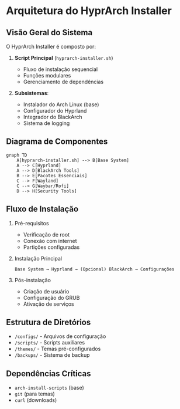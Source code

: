 # Arquitetura do HyprArch Installer

## Visão Geral do Sistema
O HyprArch Installer é composto por:

1. **Script Principal** (`hyprarch-installer.sh`)
   - Fluxo de instalação sequencial
   - Funções modulares
   - Gerenciamento de dependências

2. **Subsistemas**:
   - Instalador do Arch Linux (base)
   - Configurador do Hyprland
   - Integrador do BlackArch
   - Sistema de logging

## Diagrama de Componentes
```mermaid
graph TD
    A[hyprarch-installer.sh] --> B[Base System]
    A --> C[Hyprland]
    A --> D[BlackArch Tools]
    B --> E[Pacotes Essenciais]
    C --> F[Wayland]
    C --> G[Waybar/Rofi]
    D --> H[Security Tools]
```

## Fluxo de Instalação
1. Pré-requisitos
   - Verificação de root
   - Conexão com internet
   - Partições configuradas

2. Instalação Principal
   ```text
   Base System → Hyprland → (Opcional) BlackArch → Configurações
   ```

3. Pós-instalação
   - Criação de usuário
   - Configuração do GRUB
   - Ativação de serviços

## Estrutura de Diretórios
- `/configs/` - Arquivos de configuração
- `/scripts/` - Scripts auxiliares
- `/themes/` - Temas pré-configurados
- `/backups/` - Sistema de backup

## Dependências Críticas
- `arch-install-scripts` (base)
- `git` (para temas)
- `curl` (downloads)
```

